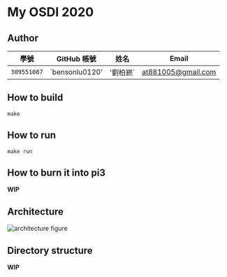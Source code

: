 # My OSDI 2020

## Author

| 學號 | GitHub 帳號 | 姓名 | Email |
| --- | ----------- | --- | --- |
|`309551087`| `bensonlu0120' | '劉柏嶔` | at881005@gmail.com |

## How to build

```
make
```

## How to run

```
make run
```

## How to burn it into pi3

**WIP**

## Architecture

![architecture figure]()

## Directory structure

**WIP**
